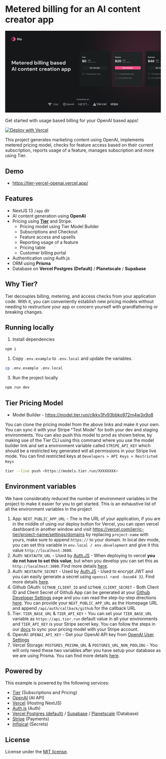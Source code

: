 # Metered billing for an AI content creator app

![Blip - Metered billing based AI content creator app](/src/app/opengraph-image.png)

Get started with usage based billing for your OpenAI based apps!

[![Deploy with Vercel](https://vercel.com/button)](https://vercel.com/new/clone?repository-url=https%3A%2F%2Fgithub.com%2Ftierrun%2Ftier-vercel-openai&env=NEXT_PUBLIC_APP_URL,NEXTAUTH_SECRET,GITHUB_CLIENT_ID,GITHUB_CLIENT_SECRET,TIER_BASE_URL,TIER_API_KEY,OPENAI_API_KEY&envDescription=All%20the%20environment%20variables%20mentioned%20here%20are%20described%20in%20detail%20in%20this%20link.&envLink=https%3A%2F%2Fgithub.com%2Ftierrun%2Ftier-vercel-openai%23environment-variables&project-name=tier-vercel-openai&repository-name=tier-vercel-openai&demo-title=Metered%20billing%20for%20an%20AI%20content%20creator%20app&demo-description=This%20project%20generates%20marketing%20content%20using%20OpenAI%2C%20implements%20metered%20pricing%20model%2C%20checks%20for%20feature%20access%20based%20on%20their%20current%20subscription%2C%20reports%20usage%20of%20a%20feature%2C%20manages%20subscription%20and%20more%20using%20Tier.&demo-url=https%3A%2F%2Ftier-vercel-openai.vercel.app%2F&demo-image=https%3A%2F%2Ftier-vercel-openai.vercel.app%2Fog.jpg&install-command=npm%20install&stores=%5B%7B"type"%3A"postgres"%7D%5D&)

This project generates marketing content using OpenAI, implements metered pricing model, checks for feature access based on their current subscription, reports usage of a feature, manages subscription and more using Tier.

## Demo

- https://tier-vercel-openai.vercel.app/

## Features

- NextJS 13 `/app` dir
- AI content generation using **OpenAI**
- Pricing using **[Tier](<(https://tier.run)>)** and Stripe.
  - Pricing model using Tier Model Builder
  - Subscriptions and Checkout
  - Feature access and upsells
  - Reporting usage of a feature
  - Pricing table
  - Customer billing portal
- Authentication using Auth.js
- ORM using **Prisma**
- Database on **Vercel Postgres (Default)** / **Planetscale** / **Supabase**

## Why Tier?

Tier decouples billing, metering, and access checks from your application code. With it, you can conveniently establish new pricing models without needing to restructure your app or concern yourself with grandfathering or breaking changes.

## Running locally

1. Install dependencies

```bash
npm i
```

1. Copy `.env.example` to `.env.local` and update the variables.

```bash
cp .env.example .env.local
```

3. Run the project locally

```bash
npm run dev
```

## Tier Pricing Model

- Model Builder - https://model.tier.run/clkkv3fv93bbko972m4w3x9o8

You can clone the pricing model from the above links and make it your own. You can sync it with your Stripe "Test Mode" for both your dev and staging environments. You can also push this model to prod as shown below, by making use of the Tier CLI using this command where you use the model builder link and set a environment variable called `STRIPE_API_KEY` which should be a restricted key generated will all permissions in your Stripe live mode. You can find restricted keys at `Developers > API Keys > Restricted Keys`

```bash
tier --live push <https://models.tier.run/XXXXXXXX>
```

## Environment variables

We have considerably reduced the number of environment variables in the project to make it easier for you to get started. This is an exhaustive list of all the environment variables in the project

1. App: `NEXT_PUBLIC_APP_URL` - The is the URL of your application, if you are in the middle of using our deploy button for Vercel, you can open vercel dashboard in another window and visit https://vercel.com/jerric-tier/project-name/settings/domains by replacing `project-name` with yours, make sure to append `https://` to your domain. In local dev mode, you can set this variable in `env.local / env.development` and give it this value `http://localhost:3000`.
2. Auth: `NEXTAUTH_URL` - Used by [Auth.JS](https://authjs.dev/) - When deploying to vercel **you do not have to set this value**, but when you develop you can set this as `http://localhost:3000`. Find more details [here](https://next-auth.js.org/configuration/options#nextauth_url).
3. Auth: `NEXTAUTH_SECRET` - Used by [Auth.JS](https://authjs.dev/) - Used to encrypt JWT and you can easily generate a secret using `openssl rand -base64 32`. Find more details [here](https://next-auth.js.org/configuration/options#nextauth_secret).
4. Github OAuth: `GITHUB_CLIENT_ID` and `GITHUB_CLIENT_SECRET` - Both Client ID and Client Secret of Github App can be generated at your [Github Developer Settings](https://github.com/settings/developers) page and you can read the step-by-step directions [here](https://docs.github.com/en/apps/oauth-apps/building-oauth-apps/creating-an-oauth-app). You can provide your `NEXT_PUBLIC_APP_URL` as the Homepage URL and append `/api/auth/callback/github` for the callback URL
5. Tier: `TIER_BASE_URL` & `TIER_API_KEY` - You can set your `TIER_BASE_URL` variable as `https://api.tier.run` default value in all your environments and `TIER_API_KEY` is your Stripe secret key. You can follow the steps in our [docs](https://www.tier.run/docs/quickstarts/create-pricing-model#5-sync-with-stripe) to sync your pricing model with your Stripe account.
6. OpenAI: `OPENAI_API_KEY` - Get your OpenAI API key from [OpenAI User Settings](https://platform.openai.com/account/api-keys)
7. Vercel Storage: `POSTGRES_PRISMA_URL` & `POSTGRES_URL_NON_POOLING` - You will only need these two variables after you have setup your database as we are using Prisma. You can find more details [here](https://vercel.com/docs/storage/vercel-postgres/quickstart).

## Powered by

This example is powered by the following services:

- [Tier](https://tier.run) (Subscriptions and Pricing)
- [OpenAI](https://openai.com/) (AI API)
- [Vercel](https://vercel.com/) (Hosting NextJS)
- [Auth.js](https://authjs.dev/) (Auth)
- [Vercel Postgres (default)](https://vercel.com/storage/postgres) / [Supabase](https://supabase.com/) / [Planetscale](https://planetscale.com/) (Database)
- [Stripe](https://stripe.com/) (Payments)
- [Infisical](https://infisical.com/) (Secrets)

## License

License under the [MIT license](/LICENSE.md).
